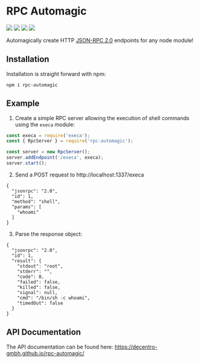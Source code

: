 # RPC Automagic

[![](https://img.shields.io/badge/TypeScript-v3-blue.svg?style=flat)](https://github.com/decentro-gmbh/rpc-automagic/blob/master/package.json
) [![](https://img.shields.io/npm/v/rpc-automagic.svg)](https://www.npmjs.com/package/rpc-automagic
) [![](https://img.shields.io/snyk/vulnerabilities/npm/rpc-automagic.svg)](https://www.npmjs.com/package/rpc-automagic
) [![](https://img.shields.io/github/license/decentro-gmbh/rpc-automagic.svg?style=flat)](https://github.com/decentro-gmbh/rpc-automagic/blob/master/LICENSE)

Automagically create HTTP [JSON-RPC 2.0](https://www.jsonrpc.org/specification) endpoints for any node module!

## Installation

Installation is straight forward with npm:
```
npm i rpc-automagic
```

## Example

1. Create a simple RPC server allowing the execution of shell commands using the `execa` module:

```ts
const execa = require('execa');
const { RpcServer } = require('rpc-automagic');

const server = new RpcServer();
server.addEndpoint('/execa', execa);
server.start();
```

2. Send a POST request to http://localhost:1337/execa
```
{
  "jsonrpc": "2.0",
  "id": 1,
  "method": "shell",
  "params": [
    "whoami"
  ]
}
```

3. Parse the response object:
```
{
  "jsonrpc": "2.0",
  "id": 1,
  "result": {
    "stdout": "root",
    "stderr": "",
    "code": 0,
    "failed": false,
    "killed": false,
    "signal": null,
    "cmd": "/bin/sh -c whoami",
    "timedOut": false
  }
}
```

## API Documentation

The API documentation can be found here: https://decentro-gmbh.github.io/rpc-automagic/
